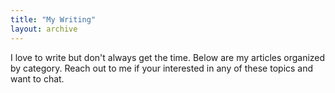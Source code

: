 ```yaml
---
title: "My Writing"
layout: archive
---
```


I love to write but don't always get the time. Below are my articles organized by category. Reach out to me if your interested in any of these topics and want to chat.
